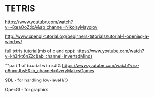 # TETRIS

https://www.youtube.com/watch?v=-8teaOoZdxA&ab_channel=NikolayMayorov

http://www.opengl-tutorial.org/beginners-tutorials/tutorial-1-opening-a-window/


full tetris tutorial(mix of c and cpp):
https://www.youtube.com/watch?v=kh3rkt6nZ2c&ab_channel=InvertedMinds


**part 1 of tutorial with sdl2:
https://www.youtube.com/watch?v=z-o6nmrJbsE&ab_channel=AveryMakesGames

SDL - for handling low-level I/O

OpenGl - for graphics
